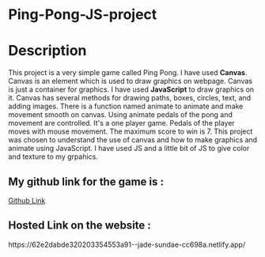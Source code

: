 # Ping-Pong-JS-project
<h1> Description </h1>
<p> This project is a very simple game called Ping Pong. I have used <b>Canvas</b>. Canvas is an element which is used to draw graphics on webpage. Canvas is just a container for graphics. I have used <b>JavaScript</b> to draw graphics on it. Canvas has several methods for drawing paths, boxes, circles, text, and adding images.
There is a function named animate to animate and make movement smooth on canvas. Using animate pedals of the pong and movement are controlled. It's a one player game.
Pedals of the player moves with mouse movement. The maximum score to win is 7. This project was chosen to understand the use of canvas and how to make graphics and animate using JavaScript. I have used JS and a little bit of JS to give color and texture to my grpahics.</p>
<h2>My github link for the game is : </h2> <a href="">Github Link</a>
<h2>Hosted Link on the website : </h2> <a>https://62e2dabde320203354553a91--jade-sundae-cc698a.netlify.app/</a>

